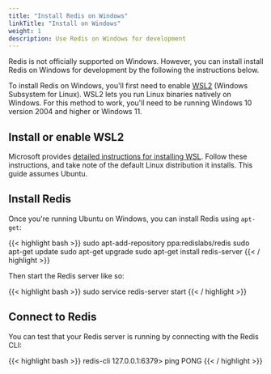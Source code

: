 ```yaml
---
title: "Install Redis on Windows"
linkTitle: "Install on Windows"
weight: 1
description: Use Redis on Windows for development
---
```


Redis is not officially supported on Windows. However, you can install install Redis on Windows for development by the following the instructions below.

To install Redis on Windows, you'll first need to enable [WSL2](https://docs.microsoft.com/en-us/windows/wsl/install) (Windows Subsystem for Linux). WSL2 lets you run Linux binaries natively on Windows. For this method to work, you'll need to be running Windows 10 version 2004 and higher or Windows 11.

## Install or enable WSL2

Microsoft provides [detailed instructions for installing WSL](https://docs.microsoft.com/en-us/windows/wsl/install). Follow these instructions, and take note of the default Linux distribution it installs. This guide assumes Ubuntu.

## Install Redis

Once you're running Ubuntu on Windows, you can install Redis using `apt-get`:

{{< highlight bash  >}}
sudo apt-add-repository ppa:redislabs/redis
sudo apt-get update
sudo apt-get upgrade
sudo apt-get install redis-server
{{< / highlight >}}

Then start the Redis server like so:

{{< highlight bash  >}}
sudo service redis-server start
{{< / highlight  >}}

## Connect to Redis

You can test that your Redis server is running by connecting with the Redis CLI:

{{< highlight bash  >}}
redis-cli 
127.0.0.1:6379> ping
PONG
{{< / highlight >}}
